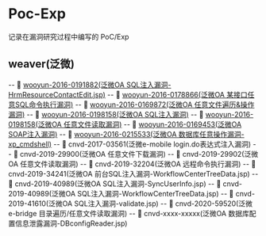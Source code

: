 # Poc-Exp
记录在漏洞研究过程中编写的 PoC/Exp

## weaver(泛微)

-- 🎯 [wooyun-2016-0191882(泛微OA SQL注入漏洞-HrmResourceContactEdit.jsp)](http://wy.zone.ci/bug_detail.php?wybug_id=wooyun-2016-0191882)
-- 🎯 [wooyun-2016-0178866(泛微OA 某接口任意SQL命令执行漏洞)](https://www.uedbox.com/post/13103/)
-- 🎯 [wooyun-2016-0169872(泛微OA 任意文件遍历&操作漏洞)](https://www.onebug.org/wooyundata/72008.html)
-- 🎯 [wooyun-2016-0198158(泛微OA SQL注入漏洞)](https://www.onebug.org/wooyundata/74197.html)
-- 🎯 [wooyun-2016-0198158(泛微OA 任意文件读取漏洞)](https://www.onebug.org/wooyundata/74197.html)
-- 🎯 [wooyun-2016-0169453(泛微OA SOAP注入漏洞)](https://www.uedbox.com/post/14232/)
-- 🎯 [wooyun-2016-0215533(泛微OA 数据库任意操作漏洞-xp_cmdshell)](http://wy.zone.ci/bug_detail.php?wybug_id=wooyun-2016-0215533)
-- 🎯 cnvd-2017-03561(泛微e-mobile login.do表达式注入漏洞)
-- 🎯 cnvd-2019-29900(泛微OA 任意文件下载漏洞)
-- 🎯 cnvd-2019-29902(泛微OA 任意文件读取漏洞)
-- 🎯 cnvd-2019-32204(泛微OA 远程命令执行漏洞)
-- 🎯 cnvd-2019-34241(泛微OA 前台SQL注入漏洞-WorkflowCenterTreeData.jsp)
-- 🎯 cnvd-2019-40989(泛微OA SQL注入漏洞-SyncUserInfo.jsp)
-- 🎯 cnvd-2019-40989(泛微OA SQL注入漏洞-WorkflowCenterTreeData.jsp)
-- 🎯 cnvd-2019-41610(泛微OA SQL注入漏洞-validate.jsp)
-- 🎯 cnvd-2020-59520(泛微e-bridge 目录遍历/任意文件读取漏洞)
-- 🎯 cnvd-xxxx-xxxxx(泛微OA 数据库配置信息泄露漏洞-DBconfigReader.jsp)

